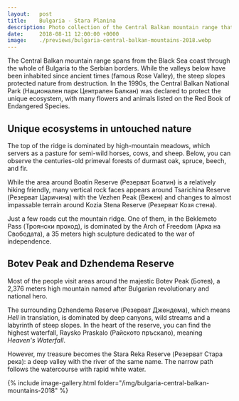 ```yaml
---
layout:   post
title:    Bulgaria - Stara Planina
description: Photo collection of the Central Balkan mountain range that is spanning from the Black Sea coast through the whole of Bulgaria to the Serbian borders.
date:     2018-08-11 12:00:00 +0000
image:    ./previews/bulgaria-central-balkan-mountains-2018.webp
---
```


The Central Balkan mountain range spans from the Black Sea coast through the whole of Bulgaria to the Serbian borders. While the valleys below have been inhabited since ancient times (famous Rose Valley), the steep slopes protected nature from destruction. In the 1990s, the Central Balkan National Park (Национален парк Централен Балкан) was declared to protect the unique ecosystem, with many flowers and animals listed on the Red Book of Endangered Species.

## Unique ecosystems in untouched nature
The top of the ridge is dominated by high-mountain meadows, which servers as a pasture for semi-wild horses, cows, and sheep. Below, you can observe the centuries-old primeval forests of durmast oak, spruce, beech, and fir.

While the area around Boatin Reserve (Резерват Боатин) is a relatively hiking friendly, many vertical rock faces appears around Tsarichina Reserve (Резерват Царичина) with the Vezhen Peak (Вежен) and changes to almost impassable terrain around Kozia Stena Reserve (Резерват Козя стена).

Just a few roads cut the mountain ridge. One of them, in the Beklemeto Pass (Троянски проход), is dominated by the Arch of Freedom (Арка на Свободата), a 35 meters high sculpture dedicated to the war of independence.

## Botev Peak and Dzhendema Reserve
Most of the people visit areas around the majestic Botev Peak (Ботев), a 2,376 meters high mountain named after Bulgarian revolutionary and national hero.

The surrounding Dzhendema Reserve (Резерват Джендема), which means *Hell* in translation, is dominated by deep canyons, wild streams and a labyrinth of steep slopes. In the heart of the reserve, you can find the highest waterfall, Raysko Praskalo (Райското пръскало), meaning *Heaven's Waterfall*.

However, my treasure becomes the Stara Reka Reserve (Резерват Стара река): a deep valley with the river of the same name. The narrow path follows the watercourse with rapid white water.

<div class="row">
    <article class="article col col-12 col-t-12">
    {% include image-gallery.html folder="/img/bulgaria-central-balkan-mountains-2018" %}
    </article>
</div>
